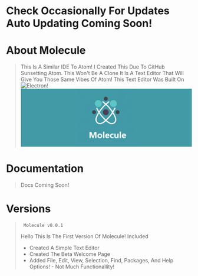 # Check Occasionally For Updates Auto Updating Coming Soon!

# About Molecule
> This Is A Similar IDE To Atom! I Created This Due To GitHub Sunsetting Atom. This Won't Be A Clone It Is A Text Editor That Will Give You Those Same Vibes Of Atom! This Text Editor Was Built On ![Electron](https://github.com/electron/electron)!
![alt text](https://raw.githubusercontent.com/TheMrRedstone/Molecule/main/Assets/MoleculeBanner.png)

# Documentation
> Docs Coming Soon!

# Versions


>
>      Molecule v0.0.1
> Hello This Is The First Version Of Molecule!
> Included
> - Created A Simple Text Editor
> - Created The Beta Welcome Page
> - Added File, Edit, View, Selection, Find, Packages, And Help Options! - Not Much Functionallity!
